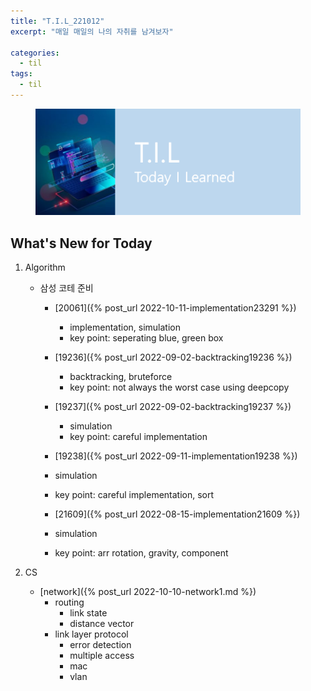 ```yaml
---
title: "T.I.L_221012"
excerpt: "매일 매일의 나의 자취를 남겨보자"

categories:
  - til
tags:
  - til
---
```

<figure>
    <img src="/assets/images/til_image.png">
</figure>

## What's New for Today   
1. Algorithm     
    - 삼성 코테 준비
        - [20061]({% post_url 2022-10-11-implementation23291 %}) 
            - implementation, simulation
            - key point: seperating blue, green box
        - [19236]({% post_url 2022-09-02-backtracking19236 %}) 
          - backtracking, bruteforce
          - key point: not always the worst case using deepcopy

        - [19237]({% post_url 2022-09-02-backtracking19237 %}) 
          - simulation
          - key point: careful implementation

        - [19238]({% post_url 2022-09-11-implementation19238 %}) 
        - simulation
        - key point: careful implementation, sort
      
        - [21609]({% post_url 2022-08-15-implementation21609 %}) 
        - simulation 
        - key point: arr rotation, gravity, component

2. CS
    - [network]({% post_url 2022-10-10-network1.md %})    
        - routing
            - link state
            - distance vector
        - link layer protocol
            - error detection
            - multiple access
            - mac
            - vlan
       


  




